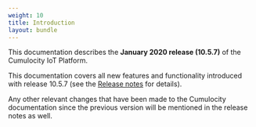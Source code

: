 ```yaml
---
weight: 10
title: Introduction
layout: bundle
---
```


This documentation describes the **January 2020 release (10.5.7)** of the Cumulocity IoT Platform.

This documentation covers all new features and functionality introduced with release 10.5.7 (see the [Release notes](/release-notes#10.5.7) for details). 

Any other relevant changes that have been made to the Cumulocity documentation since the previous version will be mentioned in the release notes as well.  